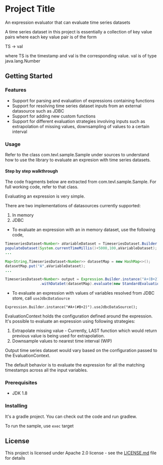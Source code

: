 # Project Title

An expression evaluator that can evaluate time series datasets

A time series dataset in this project is essentially a collection of key value pairs where each key value pair 
is of the form

TS -> val

where TS is the timestamp and val is the corresponding value. val is of type java.lang.Number

## Getting Started

### Features
* Support for parsing and evaluation of expressions containing functions
* Support for resolving time series dataset inputs from an external datasource such as JDBC
* Support for adding new custom functions
* Support for different evaluation strategies involving inputs such as extrapolation of missing values, 
downsampling of values to a certain interval 

### Usage

Refer to the class com.tevl.sample.Sample under sources to understand how to use the library to evaluate an
expresion with time series datasets.

#### Step by step walkthrough

The code fragments below are extracted from com.tevl.sample.Sample. For full working code, refer to that class.

Evaluating an expression is very simple.

There are two implementations of datasources currently supported:
1. In memory
2. JDBC

* To evaluate an expression with an in memory dataset, use the following code,

````java
TimeseriesDataset<Number> aVariableDataset = TimeseriesDataset.Builder.<Number>instance().build();
populateDataset(System.currentTimeMillis()+5000,100,aVariableDataset);
...

Map<String,TimeseriesDataset<Number>> datasetMap = new HashMap<>();
datasetMap.put("A",aVariableDataset);
...

TimeseriesDataset<Number> output = Expression.Builder.instance("A+(B+2)").useInMemoryDataSource()
                .withDataSet(datasetMap).evaluate(new StandardEvaluationContext());
````
* To evaluate an expression with values of variables resolved from JDBC store, call `useJdbcDataSource`
````
Expression.Builder.instance("#A+(#B+2)").useJdbcDataSource();
````

EvaluationContext holds the configuration defined around the expression. It's possible to evaluate an expression using following strategies:
1. Extrapolate missing value - Currently, LAST function which would return previous value is being used for extrapolation. 
2. Downsample values to nearest time interval (WIP)

Output time series dataset would vary based on the configuration passed to the EvaluationContext. 

The default behavior is to evaluate the expression for all the matching timestamps across all the input variables.


### Prerequisites

* JDK 1.8

### Installing

It's a gradle project. You can check out the code and run gradlew.

To run the sample, use `exec` target


## License

This project is licensed under Apache 2.0 license - see the [LICENSE.md](LICENSE.md) file for details


